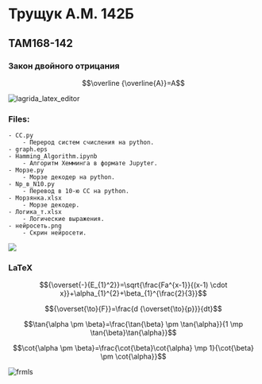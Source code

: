 # Трущук А.М. 142Б
## TAM168-142

### Закон двойного отрицания
$$\overline {\overline{A}}=A$$

![lagrida_latex_editor](https://user-images.githubusercontent.com/93852581/200984021-168a6711-5b02-4127-8591-b7c72aba359e.png)

### Files:
    - CC.py
        - Перерод систем счисления на python.
    - graph.eps
    - Hamming_Algorithm.ipynb
        - Алгоритм Хемминга в формате Jupyter.
    - Морзе.py
        - Морзе декодер на python.
    - Np_в_N10.py
        - Перевод в 10-ю СС на python.
    - Морзянка.xlsx
        - Морзе декодер.
    - Логика_т.xlsx
        - Логические выражения.
    - нейросеть.png
        - Скрин нейросети.

[![](https://mermaid.ink/img/pako:eNpVj0tqw0AMQK8y0WoMcQ7gRUvSyWeTVbwpzCJDrNZD_MOfRQmBNpsep1nEoR9IryDfKJrUmw4aJJ4eEtrBJo8QAnguTRGLUOlM8BvLhR14wvfvJjKMbSU4wvFyXYmbN_L-tAkbvniQ9NG9U0tf9E1HQb90oRP9MDjTZ3dwoO1e-b91B86Xm9eOBv-GKKnyHii3dyof86YHUwdmMrFb7MnMkbk0RZFg1bO5Ywt578EQUixTYyO-a-eaGuoYU9QQcBmZcqtBZ3v2TFPnq5dsA0FdNjiEpohMjcoaPjOF4MkkFe6vN5toaQ?type=png)](https://mermaid.live/edit#pako:eNpVj0tqw0AMQK8y0WoMcQ7gRUvSyWeTVbwpzCJDrNZD_MOfRQmBNpsep1nEoR9IryDfKJrUmw4aJJ4eEtrBJo8QAnguTRGLUOlM8BvLhR14wvfvJjKMbSU4wvFyXYmbN_L-tAkbvniQ9NG9U0tf9E1HQb90oRP9MDjTZ3dwoO1e-b91B86Xm9eOBv-GKKnyHii3dyof86YHUwdmMrFb7MnMkbk0RZFg1bO5Ywt578EQUixTYyO-a-eaGuoYU9QQcBmZcqtBZ3v2TFPnq5dsA0FdNjiEpohMjcoaPjOF4MkkFe6vN5toaQ)

### LaTeX

$${\overset{-}{E_{1}^2}}=\sqrt{\frac{Fa^{x-1}}{(x-1) \cdot x}}+\alpha_{1}^{2}+\beta_{1}^{\frac{2}{3}}$$

$${\overset{\to}{F}}=\frac{d {\overset{\to}{p}}}{dt}$$
    
$$\tan{\alpha \pm \beta}=\frac{\tan{\beta} \pm \tan{\alpha}}{1 \mp \tan{\beta}\tan{\alpha}}$$

$$\cot{\alpha \pm \beta}=\frac{\cot{\beta}\cot{\alpha} \mp 1}{\cot{\beta} \pm \cot{\alpha}}$$

![frmls](https://user-images.githubusercontent.com/93852581/200983943-ef44cc40-3c90-4523-a141-d0df44263a6d.png)

